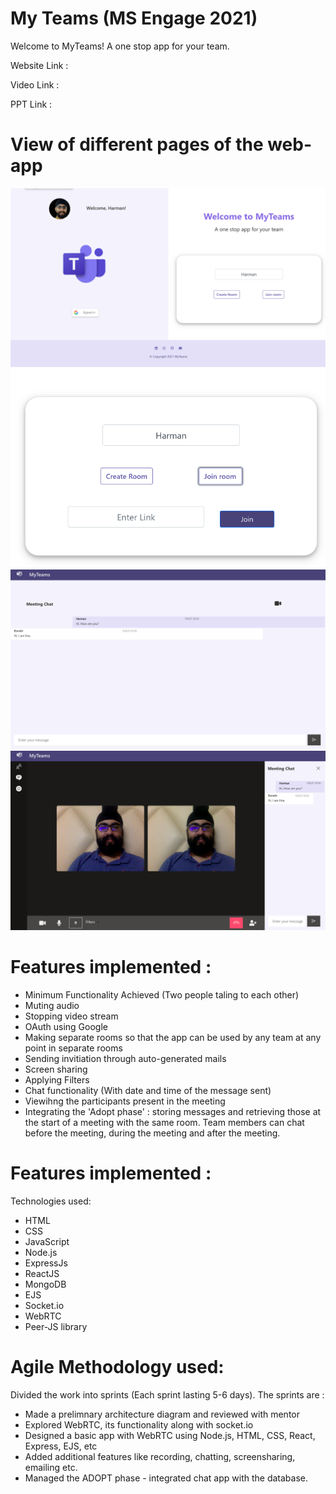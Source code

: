 # My Teams (MS Engage 2021)

Welcome to MyTeams! A one stop app for your team.

Website Link : 

Video Link : 

PPT Link :


# View of different pages of the web-app
![IMG](./Page1_1.png)
![IMG](./Page1_2.png)
![IMG](./Page2.png)
![IMG](./Page3.png)

# Features implemented :

- Minimum Functionality Achieved (Two people taling to each other)
- Muting audio
- Stopping video stream
- OAuth using Google
- Making separate rooms so that the app can be used by any team at any point in separate rooms
- Sending invitiation through auto-generated mails
- Screen sharing
- Applying Filters
- Chat functionality (With date and time of the message sent)
- Viewihng the participants present in the meeting
- Integrating the 'Adopt phase' : storing messages and retrieving those at the start of a meeting with the same room. Team members can chat before the meeting, during the meeting and after the meeting.




# Features implemented :
Technologies used:
- HTML
- CSS
- JavaScript
- Node.js
- ExpressJs
- ReactJS
- MongoDB
- EJS 
- Socket.io
- WebRTC
- Peer-JS library



# Agile Methodology used:
Divided the work into sprints (Each sprint lasting 5-6 days). The sprints are :
- Made a prelimnary architecture diagram and reviewed with mentor
- Explored WebRTC, its functionality along with socket.io
- Designed a basic app with WebRTC using Node.js, HTML, CSS, React, Express, EJS, etc
- Added additional features like recording, chatting, screensharing, emailing etc.
- Managed the ADOPT phase - integrated chat app with the database.








